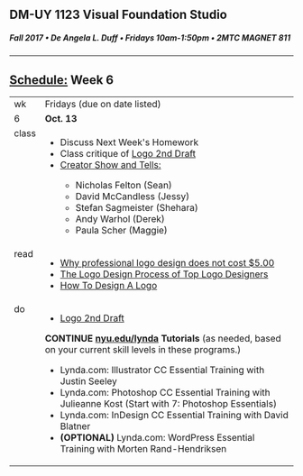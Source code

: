 ## DM-UY 1123 Visual Foundation Studio
##### Fall 2017 • De Angela L. Duff • Fridays 10am-1:50pm • 2MTC MAGNET 811

---
## [Schedule:](dm1123_schedule_overview.md) Week 6


<table>
<tr>
<td>wk</td>
<td>Fridays (due on date listed)</td>
</tr>
<tr>
  <td valign="top">6</td>
  <td valign="top"><strong>Oct. 13</strong></td>
</tr>
<tr>
<td valign="top">class</td>
<td valign="top">
<ul>
<li>Discuss Next Week's Homework</li>
<li>Class critique of <a href="dm1123vfs_projects_logo.md">Logo 2nd Draft</a>
<li><a href="assigned_creator_show_and_tells.md">Creator Show and Tells:</a></li>
    <ul>
    <li>Nicholas Felton (Sean)</li>
    <li>David McCandless (Jessy)</li>
    <li>Stefan Sagmeister (Shehara)</li> 
    <li>Andy Warhol (Derek)</li>
    <li>Paula Scher (Maggie)</li>
    </ul>
</ul>
  
</td>
</tr>
<!-- read -->
<tr>
  <td valign="top">read</td>
  
  <td valign="top">
  <ul>
  <li><a href="http://justcreative.com/2008/05/22/why-logo-design-does-not-cost-5-dollars/" target="_blank">Why professional logo design does not cost $5.00</a></li>
 <li><a href="http://justcreative.com/2008/02/01/logo-design-process-of-top-graphic-designers/" target="_blank">The Logo Design Process of Top Logo Designers</a></li>
<li><a href="http://justcreative.com/2008/01/08/how-to-design-a-logo/" target="_blank">How To Design A Logo</a></li>
  </ul></td>


</tr>

<!-- do -->
<tr>
  <td valign="top">do</td>
  <td>
  <ul>
  <li><a href="dm1123vfs_projects_logo.md">Logo 2nd Draft</a></li>
  </ul>
  <strong>CONTINUE <a href="http://nyu.edu/lynda">nyu.edu/lynda</a> Tutorials</strong> (as needed, based on your current skill levels in these programs.)
  <ul>
  
  <li>Lynda.com: Illustrator CC Essential Training with Justin Seeley</li>
  <li>Lynda.com: Photoshop CC Essential Training with Julieanne Kost (Start with 7: Photoshop Essentials)</li>
  <li>Lynda.com: InDesign CC Essential Training with David Blatner</li>
  <li><b>(OPTIONAL)</b> Lynda.com: WordPress Essential Training with Morten Rand-Hendriksen</li>
  </ul></td>
</tr>
</table>